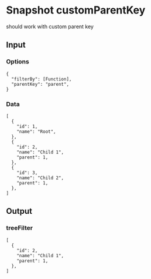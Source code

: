 # Snapshot customParentKey

should work with custom parent key

## Input

### Options
```json5
{
  "filterBy": [Function],
  "parentKey": "parent",
}
```

### Data
```json5
[
  {
    "id": 1,
    "name": "Root",
  },
  {
    "id": 2,
    "name": "Child 1",
    "parent": 1,
  },
  {
    "id": 3,
    "name": "Child 2",
    "parent": 1,
  },
]
```

## Output

### treeFilter
```json5
[
  {
    "id": 2,
    "name": "Child 1",
    "parent": 1,
  },
]
```